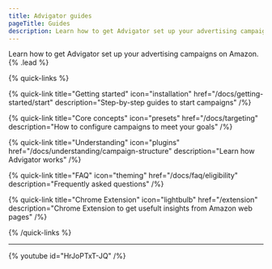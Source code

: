 ```yaml
---
title: Advigator guides
pageTitle: Guides
description: Learn how to get Advigator set up your advertising campaigns on Amazon.
---
```


Learn how to get Advigator set up your advertising campaigns on Amazon. {% .lead %}

{% quick-links %}

{% quick-link title="Getting started" icon="installation" href="/docs/getting-started/start" description="Step-by-step guides to start campaigns" /%}

{% quick-link title="Core concepts" icon="presets" href="/docs/targeting" description="How to configure campaigns to meet your goals" /%}

{% quick-link title="Understanding" icon="plugins" href="/docs/understanding/campaign-structure" description="Learn how Advigator works" /%}

{% quick-link title="FAQ" icon="theming" href="/docs/faq/eligibility" description="Frequently asked questions" /%}

{% quick-link title="Chrome Extension" icon="lightbulb" href="/extension" description="Chrome Extension to get usefult insights from Amazon web pages" /%}

{% /quick-links %}

---

{% youtube id="HrJoPTxT-JQ" /%}